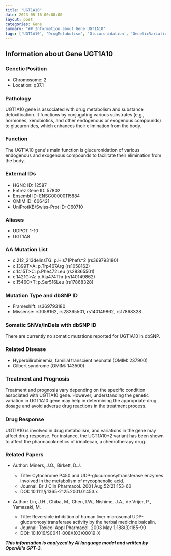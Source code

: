 ```yaml
---
title: "UGT1A10"
date: 2023-05-16 00:00:00
layout: post
categories: Gene
summary: "## Information about Gene UGT1A10"
tags: ['UGT1A10', 'DrugMetabolism', 'Glucuronidation', 'GeneticVariation', 'Pharmacokinetics', 'Hyperbilirubinemia', 'GilbertSyndrome', 'Chemotherapy']
---
```


## Information about Gene UGT1A10

### Genetic Position
- Chromosome: 2
- Location: q37.1

### Pathology
UGT1A10 gene is associated with drug metabolism and substance detoxification. It functions by conjugating various substrates (e.g., hormones, xenobiotics, and other endogenous or exogenous compounds) to glucuronides, which enhances their elimination from the body.

### Function
The UGT1A10 gene's main function is glucuronidation of various endogenous and exogenous compounds to facilitate their elimination from the body. 

### External IDs
- HGNC ID: 12587
- Entrez Gene ID: 57802
- Ensembl ID: ENSG00000115884
- OMIM ID: 606421
- UniProtKB/Swiss-Prot ID: O60710

### Aliases
- UDPGT 1-10
- UGT1A8

### AA Mutation List
- c.212_213delinsTG: p.His71Phefs*2 (rs369793180)
- c.1399T>A: p.Trp467Arg (rs1058162)
- c.1415T>C: p.Phe472Leu (rs28365501)
- c.1421G>A: p.Ala474Thr (rs140149862)
- c.1546C>T: p.Ser516Leu (rs17868328)

### Mutation Type and dbSNP ID
- Frameshift: rs369793180
- Missense: rs1058162, rs28365501, rs140149862, rs17868328

### Somatic SNVs/InDels with dbSNP ID
There are currently no somatic mutations reported for UGT1A10 in dbSNP.

### Related Disease
- Hyperbilirubinemia, familial transcient neonatal (OMIM: 237900)
- Gilbert syndrome (OMIM: 143500)

### Treatment and Prognosis
Treatment and prognosis vary depending on the specific condition associated with UGT1A10 gene. However, understanding the genetic variation in UGT1A10 gene may help in determining the appropriate drug dosage and avoid adverse drug reactions in the treatment process.

### Drug Response
UGT1A10 is involved in drug metabolism, and variations in the gene may affect drug response. For instance, the UGT1A10*2 variant has been shown to affect the pharmacokinetics of irinotecan, a chemotherapy drug.

### Related Papers
- Author: Miners, J.O., Birkett, D.J.
  - Title: Cytochrome P450 and UDP-glucuronosyltransferase enzymes involved in the metabolism of mycophenolic acid.
  - Journal: Br J Clin Pharmacol. 2001 Aug;52(2):153-60
  - DOI: 10.1111/j.1365-2125.2001.01453.x

- Author: Lin, J.H., Chiba, M., Chen, I.W., Nishime, J.A., de Vrijer, P., Yamazaki, M.
  - Title: Reversible inhibition of human liver microsomal UDP-glucuronosyltransferase activity by the herbal medicine baicalin.
  - Journal: Toxicol Appl Pharmacol. 2003 May 1;188(3):185-90
  - DOI: 10.1016/S0041-008X(03)00019-X

**_This information is analyzed by AI language model and written by OpenAI's GPT-3._**